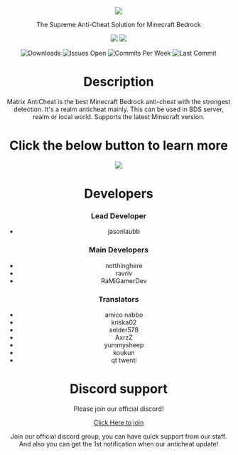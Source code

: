 <div align="center">
    <img src="https://raw.githubusercontent.com/jasonlaubb/Matrix-AntiCheat/main/docs/images/title.png">
    <p>The Supreme Anti-Cheat Solution for Minecraft Bedrock</p>
    <p>
        <img src="https://camo.githubusercontent.com/9f1df0465f69d73b390cb9c9003d58c15e18c96e0d5795f662c8c4ba14141a6e/68747470733a2f2f696d672e736869656c64732e696f2f62616467652f4c616e67756167652d547970655363726970742d2532334546343034313f7374796c653d666f722d7468652d6261646765">
        <a href="https://discord.gg/CqZGXeRKPJ">
            <img src="https://camo.githubusercontent.com/f1c54f3a23de4c7b3e55059592bbf12e19eeb16e78978c364792d3d7207cfaac/68747470733a2f2f696d672e736869656c64732e696f2f62616467652f446973636f72642d43715a475865524b504a2d2532333139373644323f7374796c653d666f722d7468652d6261646765">
        </a>
    <p>
    <p align="center">
        <img src="https://img.shields.io/github/downloads/jasonlaubb/Matrix-AntiCheat/total?style=for-the-badge" alt="Downloads">
        <img src="https://img.shields.io/github/issues/jasonlaubb/Matrix-AntiCheat?label=ISSUES%20OPEN&style=for-the-badge" alt="Issues Open">
        <img src="https://img.shields.io/github/commit-activity/m/jasonlaubb/Matrix-AntiCheat?style=for-the-badge" alt="Commits Per Week">
        <img src="https://img.shields.io/github/last-commit/jasonlaubb/Matrix-AntiCheat?style=for-the-badge" alt="Last Commit">
    </p>
    <h1>Description</h1>
    <p>
        Matrix AntiCheat is the best Minecraft Bedrock anti-cheat with the strongest detection. It's a realm anticheat mainly.
        This can be used in BDS server, realm or local world. Supports the latest Minecraft version.
    </p>
    <h1>Click the below button to learn more</h1>
    <a href="https://jasonlaubb.github.io/Matrix-AntiCheat/" target="_blank">
        <img src="https://raw.githubusercontent.com/jasonlaubb/Matrix-AntiCheat/main/docs/images/learn_more.png">
    </a>
    <h1>Developers</h1>
    <h3>Lead Developer</h3>
    <ul>
        <li>jasonlaubb</li>
    </ul>
    <h3>Main Developers</h3>
    <ul>
        <li>notthinghere</li>
        <li>ravriv</li>
        <li>RaMiGamerDev</li>
    </ul>
    <h3>Translators</h3>
    <ul>
        <li>amico nabbo</li>
        <li>kriska02</li>
        <li>selder578</li>
        <li>AxrzZ</li>
        <li>yummysheep</li>
        <li>koukun</li>
        <li>qt twenti</li>
    </ul>
    <h1>Discord support</h1>
    <p>Please join our official discord!</p>
    <a href="https://discord.gg/CqZGXeRKPJ"><p>Click Here to join</p></a>
    <p>Join our official discord group, you can have quick support from our staff. And also you can get the 1st notification when our anticheat update!</p>
</div>
